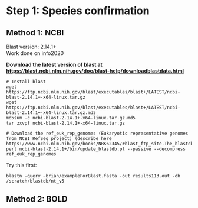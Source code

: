 # Step 1: Species confirmation
## Method 1: NCBI
Blast version: 2.14.1+ <br>
Work done on info2020

**Download the latest version of blast at https://blast.ncbi.nlm.nih.gov/doc/blast-help/downloadblastdata.html**
```
# Install blast
wget https://ftp.ncbi.nlm.nih.gov/blast/executables/blast+/LATEST/ncbi-blast-2.14.1+-x64-linux.tar.gz
wget https://ftp.ncbi.nlm.nih.gov/blast/executables/blast+/LATEST/ncbi-blast-2.14.1+-x64-linux.tar.gz.md5
md5sum -c ncbi-blast-2.14.1+-x64-linux.tar.gz.md5
tar zxvpf ncbi-blast-2.14.1+-x64-linux.tar.gz

# Download the ref_euk_rep_genomes (Eukaryotic representative genomes from NCBI RefSeq project) (describe here https://www.ncbi.nlm.nih.gov/books/NBK62345/#blast_ftp_site.The_blastdb_subdirectory)
perl ncbi-blast-2.14.1+/bin/update_blastdb.pl --passive --decompress ref_euk_rep_genomes
```
Try this first:
```
blastn -query ~brian/exampleForBlast.fasta -out results113.out -db /scratch/blastdb/nt_v5
```
## Method 2: BOLD
